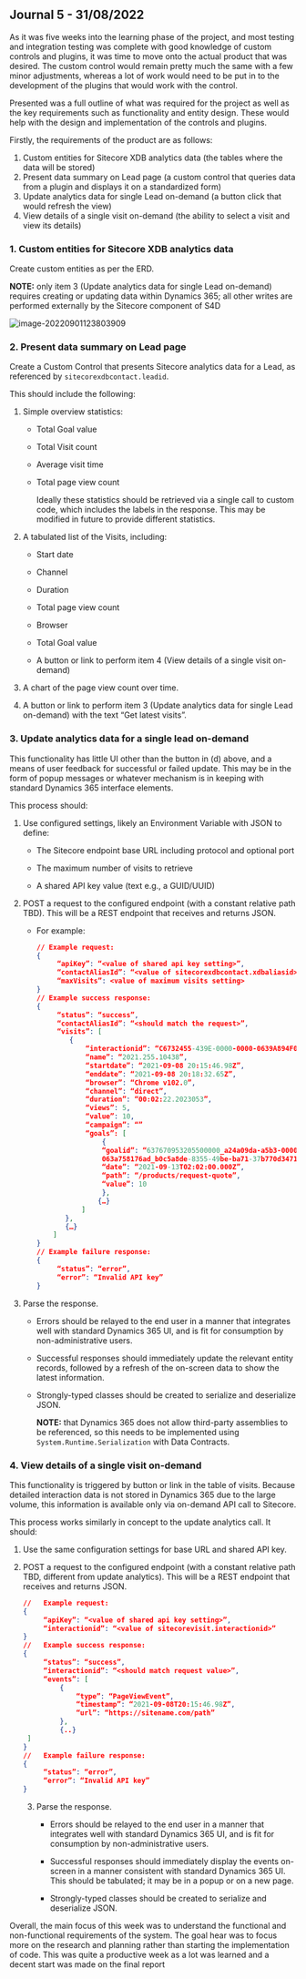 ## Journal 5 - 31/08/2022

As it was five weeks into the learning phase of the project, and most testing and integration testing was complete with good knowledge of custom controls and plugins, it was time to move onto the actual product that was desired. The custom control would remain pretty much the same with a few minor adjustments, whereas a lot of work would need to be put in to the development of the plugins that would work with the control.

Presented was a full outline of what was required for the project as well as the key requirements such as functionality and entity design. These would help with the design and implementation of the controls and plugins.

Firstly, the requirements of the product are as follows:

1. Custom entities for Sitecore XDB analytics data (the tables where the data will be stored)
2. Present data summary on Lead page (a custom control that queries data from a plugin and displays it on a standardized form)
3. Update analytics data for single Lead on-demand (a button click that would refresh the view)
4. View details of a single visit on-demand (the ability to select a visit and view its details)

### 1. Custom entities for Sitecore XDB analytics data

Create custom entities as per the ERD. 

**NOTE:** only item 3 (Update analytics data for single Lead on-demand) requires creating or updating data within  Dynamics 365; all other writes are performed externally by the Sitecore component of S4D

![image-20220901123803909](https://i.imgur.com/D6IXHWo.png)

### 2. Present data summary on Lead page

Create a Custom Control that presents Sitecore analytics data for a Lead, as referenced by `sitecorexdbcontact.leadid`. 

This should include the following: 

1. Simple overview statistics: 

   - Total Goal value

   - Total Visit count 

   - Average visit time 

   - Total page view count 

     Ideally these statistics should be retrieved via a single call to custom code, which includes the labels in the response. This may be modified in future to provide different statistics. 

2. A tabulated list of the Visits, including: 

   - Start date 

   - Channel 

   - Duration 

   - Total page view count 

   - Browser 

   - Total Goal value 

   - A button or link to perform item 4 (View details of a single visit on-demand) 

3. A chart of the page view count over time. 

4. A button or link to perform item 3 (Update analytics data for single Lead on-demand) with the text “Get latest visits”.

### 3. Update analytics data for a single lead on-demand

This functionality has little UI other than the button in (d) above, and a means of user feedback for successful or failed update. This may be in the form of popup messages or whatever mechanism is in keeping with standard Dynamics 365 interface elements.

This process should:

1. Use configured settings, likely an Environment Variable with JSON to define: 

   - The Sitecore endpoint base URL including protocol and optional port 

   - The maximum number of visits to retrieve 

   - A shared API key value (text e.g., a GUID/UUID)

2. POST a request to the configured endpoint (with a constant relative path TBD). This will be a REST endpoint  that receives and returns JSON.

   - For example:

     ```json
     //	Example request:
     {
          “apiKey”: “<value of shared api key setting>”,
          “contactAliasId”: “<value of sitecorexdbcontact.xdbaliasid>”,
          “maxVisits”: <value of maximum visits setting>
     }
     //	Example success response:
     {
          “status”: “success”,
          “contactAliasId”: “<should match the request>”,
          “visits”: [
             {
                 “interactionid”: “C6732455-439E-0000-0000-0639A894F065”,
                 “name”: “2021.255.10438”,
                 “startdate”: “2021-09-08 20:15:46.98Z”,
                 “enddate”: “2021-09-08 20:18:32.65Z”,
                 “browser”: “Chrome v102.0”,
                 “channel”: “direct”,
                 “duration”: “00:02:22.2023053”,
                 “views”: 5,
                 “value”: 10,
                 “campaign”: “”
                 “goals”: [
                     {
                     “goalid”: “637670953205500000_a24a09da-a5b3-0000-0000-
                     063a758176ad_b0c5a8de-8355-49be-ba71-37b770d3471a”,
                     “date”: “2021-09-13T02:02:00.000Z”,
                     “path”: “/products/request-quote”,
                     “value”: 10
                     },
         			{…}
         		]
         	},
         	{…}
         ]
     }
     //	Example failure response:
     {
          “status”: “error”,
          “error”: “Invalid API key”
     }
     ```

     

3. Parse the response. 

   - Errors should be relayed to the end user in a manner that integrates well with standard Dynamics  365 UI, and is fit for consumption by non-administrative users. 

   - Successful responses should immediately update the relevant entity records, followed by a refresh  of the on-screen data to show the latest information. 

   - Strongly-typed classes should be created to serialize and deserialize JSON. 

     **NOTE:** that Dynamics 365 does not allow third-party assemblies to be referenced, so this needs to be implemented using `System.Runtime.Serialization` with Data Contracts.

### 4. View details of a single visit on-demand

This functionality is triggered by button or link in the table of visits. Because detailed interaction data is not stored in  Dynamics 365 due to the large volume, this information is available only via on-demand API call to Sitecore.

This process works similarly in concept to the update analytics call. It should:

1. Use the same configuration settings for base URL and shared API key.

2. POST a request to the configured endpoint (with a constant relative path TBD, different from update  analytics). This will be a REST endpoint that receives and returns JSON.

   ```json
   //	Example request:
   {
        “apiKey”: “<value of shared api key setting>”,
        “interactionid”: “<value of sitecorevisit.interactionid>”
   }
   //	Example success response:
   {
        “status”: “success”,
        “interactionid”: “<should match request value>”,
        “events”: [
            {
                “type”: “PageViewEvent”,
                “timestamp”: “2021-09-08T20:15:46.98Z”,
                “url”: “https://sitename.com/path”
            },
            {..}
   	]
   }
   //	Example failure response:
   {
        “status”: “error”,
        “error”: “Invalid API key”
   }
   ```

   3. Parse the response.

      - Errors should be relayed to the end user in a manner that integrates well with standard Dynamics  365 UI, and is fit for consumption by non-administrative users.

      - Successful responses should immediately display the events on-screen in a manner consistent with  standard Dynamics 365 UI. This should be tabulated; it may be in a popup or on a new page. 

      - Strongly-typed classes should be created to serialize and deserialize JSON.

Overall, the main focus of this week was to understand the functional and non-functional requirements of the system. The goal hear was to focus more on the research and planning rather than starting the implementation of code. This was quite a productive week as a lot was learned and a decent start was made on the final report

